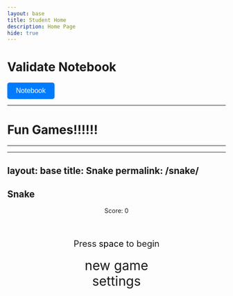 ```yaml
---
layout: base
title: Student Home
description: Home Page
hide: true
---
```




# Validate Notebook

<a href="https://github.com/Jack-Duffy/JackDuffy18/blob/main/_notebooks/Foundation/B-tools_and_equipment/2023-08-22-devops_tools-verify.ipynb" target="_blank" style="text-decoration: none;">
    <button style="
        padding: 10px 20px;
        background-color: #007BFF;
        color: white;
        border: none;
        border-radius: 5px;
        cursor: pointer;
        font-size: 16px;">
        Notebook
    </button>
</a>



___________________________________________________________________________________________________________________________

# Fun Games!!!!!!

___________________________________________________________________________________________________________________________


---
layout: base
title: Snake
permalink: /snake/
---

<style>
    body {}
    .wrap {
        margin: auto;
    }
    canvas {
        display: none;
        border: solid 10px #FFFFFF;
    }
    canvas:focus {
        outline: none;
    }
    #gameover p, #setting p, #menu p {
        font-size: 20px;
    }
    #gameover a, #setting a, #menu a {
        font-size: 30px;
        display: block;
        cursor: pointer;
    }
    #menu {
        display: block;
    }
    #gameover, #setting {
        display: none;
    }
</style>

<h2>Snake</h2>
<div class="container">
    <header class="pb-3 border-bottom border-primary text-dark">
        <p>Score: <span id="score_value">0</span></p>
    </header>
    <div class="container bg-secondary" style="text-align:center;">
        <div id="menu" class="py-4 text-light">
            <p>Press <span style="background:#FFF;color:#000">space</span> to begin</p>
            <a id="new_game">new game</a>
            <a id="setting_menu">settings</a>
        </div>
        <div id="gameover" class="py-4 text-light">
            <p>Game Over, press <span style="background:#FFF;color:#000">space</span> to retry</p>
            <a id="new_game1">new game</a>
        </div>
        <canvas id="snake" class="wrap" width="640" height="640" tabindex="0"></canvas>
        <div id="setting" class="py-4 text-light">
            <p>Speed:
                <input id="speed1" type="radio" name="speed" value="120" checked/>
                <label for="speed1">Slow</label>
                <input id="speed2" type="radio" name="speed" value="75"/>
                <label for="speed2">Normal</label>
                <input id="speed3" type="radio" name="speed" value="35"/>
                <label for="speed3">Fast</label>
            </p>
        </div>
    </div>
</div>

<script>
(function() {
    // Constants
    const SCREEN_MENU = -1;
    const SCREEN_SNAKE = 0;
    const SCREEN_GAME_OVER = 1;
    const BLOCK = 10;

    // DOM Elements
    const canvas = document.getElementById("snake");
    const ctx = canvas.getContext("2d");
    const screen_menu = document.getElementById("menu");
    const screen_game_over = document.getElementById("gameover");
    const ele_score = document.getElementById("score_value");
    const button_new_game = document.getElementById("new_game");
    const button_new_game1 = document.getElementById("new_game1");

    // Game Variables
    let SCREEN = SCREEN_MENU;
    let snake = [], snake_dir = 1, snake_next_dir = 1;
    let food = {x: 0, y: 0, color: "#FF0000"};
    let score = 0;
    let snake_speed = 120;
    let game_running = false;

    // Helper: Show screen
    function showScreen(screen) {
        SCREEN = screen;
        screen_menu.style.display = (screen === SCREEN_MENU) ? "block" : "none";
        screen_game_over.style.display = (screen === SCREEN_GAME_OVER) ? "block" : "none";
        canvas.style.display = (screen === SCREEN_SNAKE) ? "block" : "none";
        if (screen === SCREEN_SNAKE) canvas.focus();
    }

    // Add food randomly
    function addFood() {
        food.x = Math.floor(Math.random() * (canvas.width / BLOCK));
        food.y = Math.floor(Math.random() * (canvas.height / BLOCK));
        food.color = "#" + Math.floor(Math.random() * 16777215).toString(16);
    }

    // Draw the game
    function draw() {
        ctx.fillStyle = "#000000";
        ctx.fillRect(0, 0, canvas.width, canvas.height);

        snake.forEach(part => drawDot(part.x, part.y, "#FFFFFF"));
        drawDot(food.x, food.y, food.color);
    }

    function drawDot(x, y, color) {
        ctx.fillStyle = color;
        ctx.fillRect(x * BLOCK, y * BLOCK, BLOCK, BLOCK);
    }

    // Update Snake Position
    function updateSnake() {
        let head = { ...snake[0] };
        switch (snake_next_dir) {
            case 0: head.y--; break; // Up
            case 1: head.x++; break; // Right
            case 2: head.y++; break; // Down
            case 3: head.x--; break; // Left
        }
        
        // Collision: Check walls
        if (head.x < 0 || head.x >= canvas.width / BLOCK || head.y < 0 || head.y >= canvas.height / BLOCK) {
            gameOver();
            return;
        }
        
        // Collision: Check snake body
        for (let i = 0; i < snake.length; i++) {
            if (snake[i].x === head.x && snake[i].y === head.y) {
                gameOver();
                return;
            }
        }
        
        snake.unshift(head);

        // Food Collision
        if (head.x === food.x && head.y === food.y) {
            score++;
            ele_score.innerText = score;
            addFood();
        } else {
            snake.pop();
        }
    }

    function gameOver() {
        game_running = false;
        showScreen(SCREEN_GAME_OVER);
    }

    function mainLoop() {
        if (!game_running) return;
        updateSnake();
        draw();
        setTimeout(mainLoop, snake_speed);
    }

    function newGame() {
        if (game_running) return;
        game_running = true;
        snake = [{x: 5, y: 5}];
        snake_dir = 1;
        snake_next_dir = 1;
        score = 0;
        ele_score.innerText = score;
        addFood();
        showScreen(SCREEN_SNAKE);
        mainLoop();
    }

    function changeDir(key) {
        switch (key) {
            case 37: if (snake_dir !== 1) snake_next_dir = 3; break; // Left
            case 38: if (snake_dir !== 2) snake_next_dir = 0; break; // Up
            case 39: if (snake_dir !== 3) snake_next_dir = 1; break; // Right
            case 40: if (snake_dir !== 0) snake_next_dir = 2; break; // Down
        }
    }

    window.onload = function() {
        button_new_game.onclick = newGame;
        button_new_game1.onclick = newGame;
        
        window.addEventListener("keydown", function(evt) {
            if (evt.code === "Space" && SCREEN !== SCREEN_SNAKE) newGame();
            changeDir(evt.keyCode);
        }, true);
    };
})();

        //* Snake Collision Detection */
        /////////////////////////////////////////////////////////////
        let checkBlock = function(x, y, _x, _y){
            return (x === _x && y === _y);
        }

        /* Update and Display Score */
        /////////////////////////////////////////////////////////////
        let altScore = function(score_val){
            ele_score.innerHTML = String(score_val);
        }

        /* Change Snake Speed */
        /////////////////////////////////////////////////////////////
        let setSnakeSpeed = function(speed_value){
            snake_speed = speed_value;
        }

        /* Wall Collision Logic */
        /////////////////////////////////////////////////////////////
        let setWall = function(wall_value){
            wall = wall_value;
            if(wall === 0){ 
                screen_snake.style.borderColor = "#32691e"; 
            }
            if(wall === 1){ 
                screen_snake.style.borderColor = "#FF0000"; 
            }
        }

        /* Random Food Placement and Logic */
        /////////////////////////////////////////////////////////////
        let addFood = function(){
            food.x = Math.floor(Math.random() * ((canvas.width / BLOCK) - 1));
            food.y = Math.floor(Math.random() * ((canvas.height / BLOCK) - 1));
            for (let i = 0; i < snake.length; i++) {
                if (checkBlock(food.x, food.y, snake[i].x, snake[i].y)) {
                    addFood();  // Reposition food if it overlaps snake
                    return;
                }
            }

            // Generate a random color for the food
            food.color = getRandomColor();
        }

        // Helper function to generate a random color
        let getRandomColor = function(){
            const letters = '0123456789ABCDEF';
            let color = '#';
            for (let i = 0; i < 6; i++){
                color += letters[Math.floor(Math.random() * 16)];
                return color;
            }
            
        }

        /* Key Input Logic */
        /////////////////////////////////////////////////////////////
        let changeDir = function(key){
            switch(key) {
                case 65: // 'A' Key - Left
                    if (snake_dir !== 1) snake_next_dir = 3;
                    break;
                case 87: // 'W' Key - Up
                    if (snake_dir !== 2) snake_next_dir = 0;
                    break;
                case 68: // 'D' Key - Right
                    if (snake_dir !== 3) snake_next_dir = 1;
                    break;
                case 83: // 'S' Key - Down
                    if (snake_dir !== 0) snake_next_dir = 2;
                    break;
            }
        }

        /* Drawing Snake and Food */
        /////////////////////////////////////////////////////////////
        let activeDot = function(x, y){
            ctx.fillStyle = "#FFFFFF";  // Snake Color
            ctx.fillRect(x * BLOCK, y * BLOCK, BLOCK, BLOCK);
        }

        /* Main Game Loop */
        /////////////////////////////////////////////////////////////
        let mainLoop = function(){
            let _x = snake[0].x;
            let _y = snake[0].y;
            snake_dir = snake_next_dir;

            // Move snake in current direction
            switch(snake_dir){
                case 0: _y--; break;  // Up
                case 1: _x++; break;  // Right
                case 2: _y++; break;  // Down
                case 3: _x--; break;  // Left
            }

            snake.pop();  // Remove tail
            snake.unshift({x: _x, y: _y});  // Add new head position

            // Wall collision logic
            if(wall === 1){
                if (snake[0].x < 0 || snake[0].x >= canvas.width / BLOCK || 
                    snake[0].y < 0 || snake[0].y >= canvas.height / BLOCK){
                    showScreen(SCREEN_GAME_OVER);
                    return;
                }
            } else {
                // Wrap-around logic
                if (snake[0].x < 0) snake[0].x += canvas.width / BLOCK;
                if (snake[0].x >= canvas.width / BLOCK) snake[0].x -= canvas.width / BLOCK;
                if (snake[0].y < 0) snake[0].y += canvas.height / BLOCK;
                if (snake[0].y >= canvas.height / BLOCK) snake[0].y -= canvas.height / BLOCK;
            }

            // Check for snake collision with itself
            for(let i = 1; i < snake.length; i++){
                if (checkBlock(snake[0].x, snake[0].y, snake[i].x, snake[i].y)){
                    showScreen(SCREEN_GAME_OVER);
                    return;
                }
            }

            // Check if snake eats the food
            if(checkBlock(snake[0].x, snake[0].y, food.x, food.y)){
                snake.push({x: snake[0].x, y: snake[0].y});  // Add to snake length
                altScore(++score);  // Increase score
                addFood();  // Reposition food
            }

            // Redraw canvas and snake
            ctx.fillStyle = "black";
            ctx.fillRect(0, 0, canvas.width, canvas.height);
            for(let i = 0; i < snake.length; i++){
                activeDot(snake[i].x, snake[i].y);
            }

            // Draw food
            ctx.fillStyle = food.color;
            activeDot(food.x, food.y);

            setTimeout(mainLoop, snake_speed);
        }

        /* Initialize New Game */
        /////////////////////////////////////////////////////////////
        let newGame = function(){
            showScreen(SCREEN_SNAKE);
            screen_snake.focus();

            score = 0;
            altScore(score);

            snake = [{x: 5, y: 5}];  // Starting position of snake
            snake_next_dir = 1;  // Move right initially
            setSnakeSpeed(120);
            addFood();

            // Add keydown event for snake movement
            canvas.onkeydown = function(evt){
                changeDir(evt.keyCode);
            }
            mainLoop();
        }

        /* Screen Display Logic */
        /////////////////////////////////////////////////////////////
        let showScreen = function(screen_opt){
            SCREEN = screen_opt;
            switch(screen_opt){
                case SCREEN_MENU:
                    screen_menu.style.display = "block";
                    screen_snake.style.display = "none";
                    screen_setting.style.display = "none";
                    screen_game_over.style.display = "none";
                    break;
                case SCREEN_SNAKE:
                    screen_menu.style.display = "none";
                    screen_snake.style.display = "block";
                    screen_setting.style.display = "none";
                    screen_game_over.style.display = "none";
                    break;
                case SCREEN_GAME_OVER:
                    screen_menu.style.display = "none";
                    screen_snake.style.display = "none";
                    screen_setting.style.display = "none";
                    screen_game_over.style.display = "block";
                    break;
                case SCREEN_SETTING:
                    screen_menu.style.display = "none";
                    screen_snake.style.display = "none";
                    screen_setting.style.display = "block";
                    screen_game_over.style.display = "none";
                    break;
            }
        }

        /* Event Listeners and Game Initialization */
        /////////////////////////////////////////////////////////////
        window.onload = function(){
            button_new_game.onclick = newGame;
            button_new_game1.onclick = newGame;
            button_new_game2.onclick = newGame;
            button_setting_menu.onclick = function(){ showScreen(SCREEN_SETTING); };
            button_setting_menu1.onclick = function(){ showScreen(SCREEN_SETTING); };

            window.addEventListener("keydown", function(evt){
                if(evt.code === "Space" && SCREEN !== SCREEN_SNAKE){
                    newGame();
                }
            });
        };


___________________________________________________________________________________________________________________________


